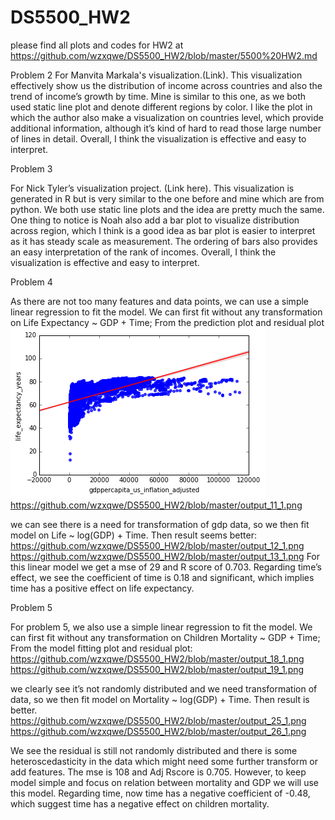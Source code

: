 # DS5500_HW2
please find all plots and codes for HW2 at https://github.com/wzxqwe/DS5500_HW2/blob/master/5500%20HW2.md

Problem 2
For Manvita Markala's visualization.(Link). This visualization effectively show us the distribution of income across countries and also the trend of income’s growth by time. Mine is similar to this one, as we both used static line plot and denote different regions by color. I like the plot in which the author also make a visualization on countries level, which provide additional information, although it’s kind of hard to read those large number of lines in detail. Overall, I think the visualization is effective and easy to interpret.

Problem 3

For Nick Tyler’s visualization project. (Link here). This visualization is generated in R but is very similar to the one before and mine which are from python. We both use static line plots and the idea are pretty much the same. One thing to notice is Noah also add a bar plot to visualize distribution across region, which I think is a good idea as bar plot is easier to interpret as it has steady scale as measurement. The ordering of bars also provides an easy interpretation of the rank of incomes. Overall, I think the visualization is effective and easy to interpret.

Problem 4

As there are not too many features and data points, we can use a simple linear regression to fit the model. We can first fit without any transformation on Life Expectancy ~ GDP + Time; From the prediction plot and residual plot 
![alt text](https://github.com/wzxqwe/DS5500_HW2/blob/master/output_10_1.png)
https://github.com/wzxqwe/DS5500_HW2/blob/master/output_11_1.png

we can see there is a need for transformation of gdp data, so we then fit model on Life ~ log(GDP) + Time. Then result seems better:
https://github.com/wzxqwe/DS5500_HW2/blob/master/output_12_1.png
https://github.com/wzxqwe/DS5500_HW2/blob/master/output_13_1.png
For this linear model we get a mse of 29 and R score of 0.703.
Regarding time’s effect, we see the coefficient of time is 0.18 and significant, which implies time has a positive effect on life expectancy.



Problem 5

For problem 5, we also use a simple linear regression to fit the model. We can first fit without any transformation on Children Mortality ~ GDP + Time; 
From the model fitting plot and residual plot:
https://github.com/wzxqwe/DS5500_HW2/blob/master/output_18_1.png
https://github.com/wzxqwe/DS5500_HW2/blob/master/output_19_1.png

we clearly see it’s not randomly distributed and we need transformation of data, so we then fit model on Mortality ~ log(GDP) + Time. Then result is better. 
https://github.com/wzxqwe/DS5500_HW2/blob/master/output_25_1.png
https://github.com/wzxqwe/DS5500_HW2/blob/master/output_26_1.png

We see the residual is still not randomly distributed and there is some heteroscedasticity in the data which might need some further transform or add features. The mse is 108 and Adj Rscore is 0.705. However, to keep model simple and focus on relation between mortality and GDP we will use this model. Regarding time, now time has a negative coefficient of -0.48, which suggest time has a negative effect on children mortality.
